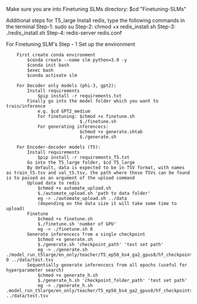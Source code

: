 Make sure you are into Finetuning SLMs directory: $cd "Finetuning-SLMs"

Additional steps for T5_large
    Install redis, type the following commands in the terminal
        Step-1: sudo su
        Step-2: chmod +x redis_install.sh
        Step-3: ./redis_install.sh
        Step-4: redis-server redis.conf

For Finetuning SLM's
    Step - 1 Set up the environment

        First create conda environment
            $conda create --name slm python=3.9 -y
            $conda init bash
            $exec bash
            $conda activate slm

        For Decoder only models (phi-3, gpt2):
            Install requirements
                $pip install -r requirements.txt
            Finally go into the model folder which you want to train/inference
                e.g. $cd GPT2_medium
                For finetuning: $chmod +x finetune.sh
                                $./finetune.sh
                For generating inferencecs:
                                $chmod +x generate.shtab
                                $./generate.sh

        For Encoder-decoder models (T5):
            Install requirements
                $pip install -r requirements_T5.txt
            Go into the T5_large folder, $cd T5_large
            By default, data is expected to be in TSV format, with names as train_t5.tsv and val_t5.tsv, the path where these TSVs can be found is to passed as an argument of the upload command
            Upload data to redis
                $chmod +x automate_upload.sh
                $./automate_upload.sh 'path to data folder'
                eg -> ./automate_upload.sh ../data
                (depending on the data size it will take some time to upload)
            Finetune
                $chmod +x finetune.sh 
                $./finetune.sh 'number of GPU'
                eg -> ./finetune.sh 8
            Generate inferencecs from a single checkpoint
                $chmod +x generate.sh
                $./generate.sh 'checkpoint_path' 'test set path'
                eg -> ./generate.sh ./model_run_t5large/en_only/teacher/T5_ep50_bs4_ga2_gpus8/hf_checkpoints/epoch-0 ../data/test.tsv
            Sequentially generate inferencecs from all epochs (useful for hyperparameter search)
                $chmod +x generate_h.sh
                $./generate_h.sh 'checkpoint_folder_path' 'test set path'
                eg -> ./generate_h.sh .model_run_t5large/en_only/teacher/T5_ep50_bs4_ga2_gpus8/hf_checkpoints ../data/test.tsv

                

